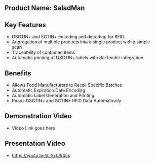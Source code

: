 Product Name: SaladMan
- 

## Key Features
- DSGTIN+ and SGTIN+ encoding and decoding for RFID
- Aggregation of multiple products into a single product with a simple scan
- Traceability of contained items
- Automatic printing of DSGTIN+ labels with BarTender integration

## Benefits
- Allows Food Manufacturers to Recall Specific Batches
- Automatic Expiration Date Encoding
- Automatic Label Generation and Printing 
- Reads DSGTIN+ and SGTIN+ RFID Data Automatically

## Demonstration Video
- Video Link goes here
 
## Presentation Video 
- https://youtu.be/jLISxfJ545s
